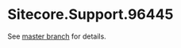 # Sitecore.Support.96445

See [master branch](https://github.com/sitecoresupport/Sitecore.Support.96445) for details.
